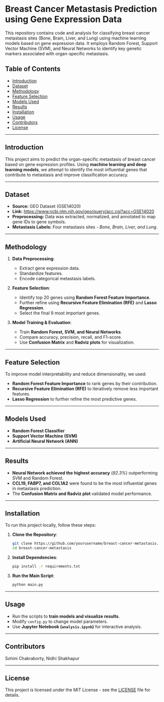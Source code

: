 # Breast Cancer Metastasis Prediction using Gene Expression Data

This repository contains code and analysis for classifying breast cancer metastasis sites (Bone, Brain, Liver, and Lung) using machine learning models based on gene expression data. It employs Random Forest, Support Vector Machine (SVM), and Neural Networks to identify key genetic markers associated with organ-specific metastasis.

## Table of Contents
- [Introduction](#introduction)
- [Dataset](#dataset)
- [Methodology](#methodology)
- [Feature Selection](#feature-selection)
- [Models Used](#models-used)
- [Results](#results)
- [Installation](#installation)
- [Usage](#usage)
- [Contributors](#contributors)
- [License](#license)

---

## Introduction
This project aims to predict the organ-specific metastasis of breast cancer based on gene expression profiles. Using **machine learning and deep learning models**, we attempt to identify the most influential genes that contribute to metastasis and improve classification accuracy.

---

## Dataset
- **Source:** GEO Dataset (GSE14020)
- **Link:** https://www.ncbi.nlm.nih.gov/geo/query/acc.cgi?acc=GSE14020
- **Preprocessing:** Data was extracted, normalized, and annotated to map gene IDs to gene symbols.
- **Metastasis Labels:** Four metastasis sites - *Bone, Brain, Liver, and Lung*.

---

## Methodology
1. **Data Preprocessing**:
   - Extract gene expression data.
   - Standardize features.
   - Encode categorical metastasis labels.
   
2. **Feature Selection**:
   - Identify top 20 genes using **Random Forest Feature Importance**.
   - Further refine using **Recursive Feature Elimination (RFE)** and **Lasso Regression**.
   - Select the final 9 most important genes.

3. **Model Training & Evaluation**:
   - Train **Random Forest, SVM, and Neural Networks**.
   - Compare accuracy, precision, recall, and F1-score.
   - Use **Confusion Matrix** and **Radviz plots** for visualization.

---

## Feature Selection
To improve model interpretability and reduce dimensionality, we used:
- **Random Forest Feature Importance** to rank genes by their contribution.
- **Recursive Feature Elimination (RFE)** to iteratively remove less important features.
- **Lasso Regression** to further refine the most predictive genes.

---

## Models Used
- **Random Forest Classifier**
- **Support Vector Machine (SVM)**
- **Artificial Neural Network (ANN)**

---

## Results
- **Neural Network achieved the highest accuracy** (*92.3%*) outperforming SVM and Random Forest.
- **CCL19, FABP7, and COL1A2** were found to be the most influential genes in metastasis prediction.
- The **Confusion Matrix and Radviz plot** validated model performance.

---

## Installation
To run this project locally, follow these steps:

1. **Clone the Repository**:
   ```sh
   git clone https://github.com/yourusername/breast-cancer-metastasis.git
   cd breast-cancer-metastasis
   ```

2. **Install Dependencies**:
   ```sh
   pip install -r requirements.txt
   ```

3. **Run the Main Script**:
   ```sh
   python main.py
   ```

---

## Usage
- Run the scripts to **train models and visualize results**.
- Modify `config.py` to change model parameters.
- Use **Jupyter Notebook (`analysis.ipynb`)** for interactive analysis.

---

## Contributors
Sohini Chakraborty, Nidhi Shakhapur


---

## License
This project is licensed under the MIT License - see the [LICENSE](LICENSE) file for details.
